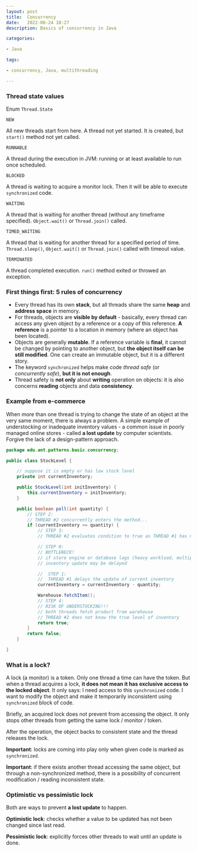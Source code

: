 ```yaml
---
layout: post
title:  Concurrency
date:   2022-06-24 18:27
description: Basics of concurrency in Java

categories:

- Java

tags:

- concurrency, Java, multithreading

---
```


### Thread state values 

Enum ```Thread.State```

```NEW```

All new threads start from here. A thread not yet started. It is created, but ```start()``` method not yet called.

```RUNNABLE```

A thread during the execution in JVM: running or at least available to run once scheduled.

```BLOCKED```

A thread is waiting to acquire a monitor lock. Then it will be able to execute ```synchronized``` code.

```WAITING```

A thread that is waiting for another thread (without any timeframe specified). ```Object.wait()``` or ```Thread.join()``` called.

```TIMED_WAITING```

A thread that is waiting for another thread for a specified period of time. ```Thread.sleep()```,
```Object.wait()``` or ```Thread.join()``` called with timeout value.

```TERMINATED```

A thread completed execution. ```run()``` method exited or throwed an exception.

### First things first: 5 rules of concurrency

- Every thread has its own **stack**, but all threads share the same **heap** and  **address space** in memory.
- For threads, objects are **visible by default** - basically, every thread can access any given object by a reference or a copy of this reference. 
**A reference** is a pointer to a location in memory (where an object has been located).
- Objects are generally **mutable**.  If a reference variable is **final**, it cannot be changed by pointing to another object, 
but **the object itself can be still modified**. One can create an immutable object, but it is a different story.
- The keyword ```synchronized``` helps make code *thread safe* (or *concurrently safe*), **but it is not enough**.
- Thread safety is **not only** about **writing** operation on objects: it is also concerns **reading** objects and data **consistency**.

### Example from e-commerce

When more than one thread is trying to change the state of an object at the very same moment, there is always a problem.
A simple example of understocking or inadequate inventory values - a common issue in poorly managed online stores - 
called **a lost update** by computer scientists.
Forgive the lack of a design-pattern approach.

```java
package edu.ant.patterns.basic.concurrency;

public class StockLevel {

    // suppose it is empty or has low stock level
    private int currentInventory;

    public StockLevel(int initInventory) {
        this.currentInventory = initInventory;
    }

    public boolean poll(int quantity) {
        // STEP 2:
        // THREAD #2 concurrently enters the method...
        if (currentInventory >= quantity) {
            // STEP 3:
            // THREAD #2 evaluates condition to true as THREAD #1 has not managed to update the inventory yet

            // STEP 0:
            // BOTTLENECK!
            // if store engine or database lags (heavy workload, multiple users, fetching upstream data, sourcing downstream data)
            // inventory update may be delayed

            //  STEP 1:
            //  THREAD #1 delays the update of current inventory
            currentInventory = currentInventory - quantity;

            Warehouse.fetchItem();
            // STEP 4:
            // RISK OF UNDERSTOCKING!!!
            // both threads fetch product from warehouse
            // THREAD #2 does not know the true level of inventory
            return true;
        }
        return false;
    }

}

```

### What is a lock?

A lock (a monitor) is a token. Only one thread a time can have the token.
But when a thread acquires a lock, **it does not mean it has exclusive access to the locked object**. 
It only says: I need access to this ```synchronized``` code. I want to modify the object 
and make it temporarily inconsistent using ```synchronized``` block of code.

Briefly, an acquired lock does not prevent from accessing the object.
It only stops other threads from getting the same lock / monitor / token.

After the operation, the object backs to consistent state and the thread releases the lock.

**Important**: locks are coming into play only when given code is marked as ```synchronized```.

**Important**: if there exists another thread accessing the same object, but through a non-synchronized method,
there is a possibility of concurrent modification / reading inconsistent state.

### Optimistic vs pessimistic lock

Both are ways to prevent **a lost update** to happen.

**Optimistic lock**: checks whether a value to be updated has not been changed since last read.

**Pessimistic lock**: explicitly forces other threads to wait until an update is done.




